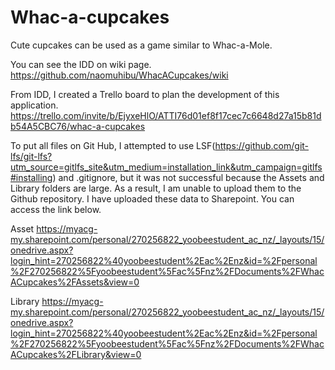 # Whac-a-cupcakes
Cute cupcakes can be used as a game similar to Whac-a-Mole.

You can see the IDD on wiki page.
https://github.com/naomuhibu/WhacACupcakes/wiki

From IDD, I created a Trello board to plan the development of this application. 
https://trello.com/invite/b/EjyxeHlO/ATTI76d01ef8f17cec7c6648d27a15b81db54A5CBC76/whac-a-cupcakes

To put all files on Git Hub, I attempted to use LSF(https://github.com/git-lfs/git-lfs?utm_source=gitlfs_site&utm_medium=installation_link&utm_campaign=gitlfs#installing) and .gitignore, but it was not successful because the Assets and Library folders are large.  As a result, I am unable to upload them to the Github repository. I have uploaded these data to Sharepoint. You can access the link below.

Asset
https://myacg-my.sharepoint.com/personal/270256822_yoobeestudent_ac_nz/_layouts/15/onedrive.aspx?login_hint=270256822%40yoobeestudent%2Eac%2Enz&id=%2Fpersonal%2F270256822%5Fyoobeestudent%5Fac%5Fnz%2FDocuments%2FWhacACupcakes%2FAssets&view=0

Library
https://myacg-my.sharepoint.com/personal/270256822_yoobeestudent_ac_nz/_layouts/15/onedrive.aspx?login_hint=270256822%40yoobeestudent%2Eac%2Enz&id=%2Fpersonal%2F270256822%5Fyoobeestudent%5Fac%5Fnz%2FDocuments%2FWhacACupcakes%2FLibrary&view=0
